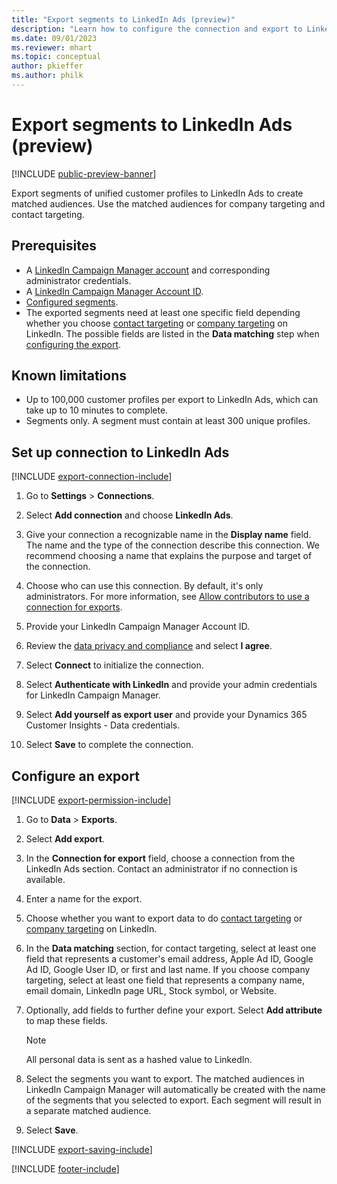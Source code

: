 ```yaml
---
title: "Export segments to LinkedIn Ads (preview)"
description: "Learn how to configure the connection and export to LinkedIn Ads."
ms.date: 09/01/2023
ms.reviewer: mhart
ms.topic: conceptual
author: pkieffer
ms.author: philk
---
```


# Export segments to LinkedIn Ads (preview)

[!INCLUDE [public-preview-banner](includes/public-preview-banner.md)]

Export segments of unified customer profiles to LinkedIn Ads to create matched audiences. Use the matched audiences for company targeting and contact targeting.

## Prerequisites

- A [LinkedIn Campaign Manager account](https://business.linkedin.com/marketing-solutions/ads) and corresponding administrator credentials.
- A [LinkedIn Campaign Manager Account ID](https://www.linkedin.com/help/lms/answer/a424270).
- [Configured segments](segments.md).
- The exported segments need at least one specific field depending whether you choose [contact targeting](https://business.linkedin.com/marketing-solutions/ad-targeting/contact-targeting) or [company targeting](https://business.linkedin.com/marketing-solutions/ad-targeting/account-targeting) on LinkedIn. The possible fields are listed in the **Data matching** step when [configuring the export](#configure-an-export).

## Known limitations

- Up to 100,000 customer profiles per export to LinkedIn Ads, which can take up to 10 minutes to complete.
- Segments only. A segment must contain at least 300 unique profiles.

## Set up connection to LinkedIn Ads

[!INCLUDE [export-connection-include](includes/export-connection-admn.md)]

1. Go to **Settings** > **Connections**.

1. Select **Add connection** and choose **LinkedIn Ads**.

1. Give your connection a recognizable name in the **Display name** field. The name and the type of the connection describe this connection. We recommend choosing a name that explains the purpose and target of the connection.

1. Choose who can use this connection. By default, it's only administrators. For more information, see [Allow contributors to use a connection for exports](connections.md#allow-contributors-to-use-a-connection-for-exports).

1. Provide your LinkedIn Campaign Manager Account ID.

1. Review the [data privacy and compliance](connections.md#data-privacy-and-compliance) and select **I agree**.

1. Select **Connect** to initialize the connection.

1. Select **Authenticate with LinkedIn** and provide your admin credentials for LinkedIn Campaign Manager.

1. Select **Add yourself as export user** and provide your Dynamics 365 Customer Insights - Data credentials.

1. Select **Save** to complete the connection.

## Configure an export

[!INCLUDE [export-permission-include](includes/export-permission.md)]

1. Go to **Data** > **Exports**.

1. Select **Add export**.

1. In the **Connection for export** field, choose a connection from the LinkedIn Ads section. Contact an administrator if no connection is available.

1. Enter a name for the export.

1. Choose whether you want to export data to do [contact targeting](https://business.linkedin.com/marketing-solutions/ad-targeting/contact-targeting) or [company targeting](https://business.linkedin.com/marketing-solutions/ad-targeting/account-targeting) on LinkedIn.

1. In the **Data matching** section, for contact targeting, select at least one field that represents a customer's email address, Apple Ad ID, Google Ad ID, Google User ID, or first and last name. If you choose company targeting, select at least one field that represents a company name, email domain, LinkedIn page URL, Stock symbol, or Website.

1. Optionally, add fields to further define your export. Select **Add attribute** to map these fields.

   > [!NOTE]
   > All personal data is sent as a hashed value to LinkedIn.

1. Select the segments you want to export. The matched audiences in LinkedIn Campaign Manager will automatically be created with the name of the segments that you selected to export. Each segment will result in a separate matched audience.

1. Select **Save**.

[!INCLUDE [export-saving-include](includes/export-saving.md)]

[!INCLUDE [footer-include](includes/footer-banner.md)]
